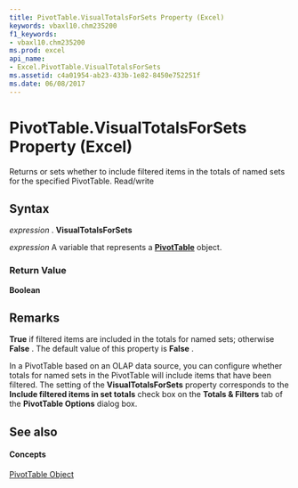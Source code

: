 ```yaml
---
title: PivotTable.VisualTotalsForSets Property (Excel)
keywords: vbaxl10.chm235200
f1_keywords:
- vbaxl10.chm235200
ms.prod: excel
api_name:
- Excel.PivotTable.VisualTotalsForSets
ms.assetid: c4a01954-ab23-433b-1e82-8450e752251f
ms.date: 06/08/2017
---
```



# PivotTable.VisualTotalsForSets Property (Excel)

Returns or sets whether to include filtered items in the totals of named sets for the specified PivotTable. Read/write


## Syntax

 _expression_ . **VisualTotalsForSets**

 _expression_ A variable that represents a **[PivotTable](pivottable-object-excel.md)** object.


### Return Value

 **Boolean**


## Remarks

 **True** if filtered items are included in the totals for named sets; otherwise **False** . The default value of this property is **False** .

In a PivotTable based on an OLAP data source, you can configure whether totals for named sets in the PivotTable will include items that have been filtered. The setting of the  **VisualTotalsForSets** property corresponds to the **Include filtered items in set totals** check box on the **Totals & Filters** tab of the **PivotTable Options** dialog box.


## See also


#### Concepts


[PivotTable Object](pivottable-object-excel.md)

